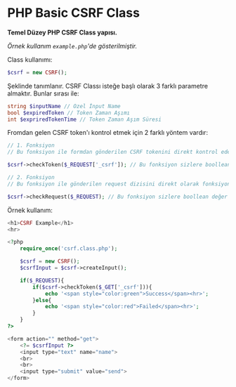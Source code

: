 # PHP Basic CSRF Class
**Temel Düzey PHP CSRF Class yapısı.**

*Örnek kullanım `example.php`'de gösterilmiştir.*

Class kullanımı:

```php
$csrf = new CSRF();
```
Şeklinde tanımlanır. CSRF Classı isteğe başlı olarak 3 farklı parametre almaktır. Bunlar sırası ile:
```php
string $inputName // Özel İnput Name
bool $expiredToken // Token Zaman Aşımı
int $expriredTokenTime // Token Zaman Aşım Süresi
```
Fromdan gelen CSRF token'ı kontrol etmek için 2 farklı yöntem vardır:
```php
// 1. Fonksiyon
// Bu fonksiyon ile formdan gönderilen CSRF tokenini direkt kontrol edebilirsiniz.

$csrf->checkToken($_REQUEST['_csrf']); // Bu fonksiyon sizlere boollean değer döndürür.

// 2. Fonksiyon
// Bu fonksiyon ile gönderilen request dizisini direkt olarak fonksiyona göndererek kontrol sağlayabilirsiniz.

$csrf->checkRequest($_REQUEST); // Bu fonksiyon sizlere boollean değer döndürür.
```
Örnek kullanım:
```php
<h1>CSRF Example</h1>
<hr>

<?php
    require_once('csrf.class.php');

    $csrf = new CSRF();
    $csrfInput = $csrf->createInput();

    if($_REQUEST){
        if($csrf->checkToken($_GET['_csrf'])){
            echo '<span style="color:green">Success</span><hr>';
        }else{
            echo '<span style="color:red">Failed</span><hr>';
        }
    }
?>

<form action="" method="get">
    <?= $csrfInput ?>
    <input type="text" name="name">
    <br>
    <br>
    <input type="submit" value="send">
</form>
```
